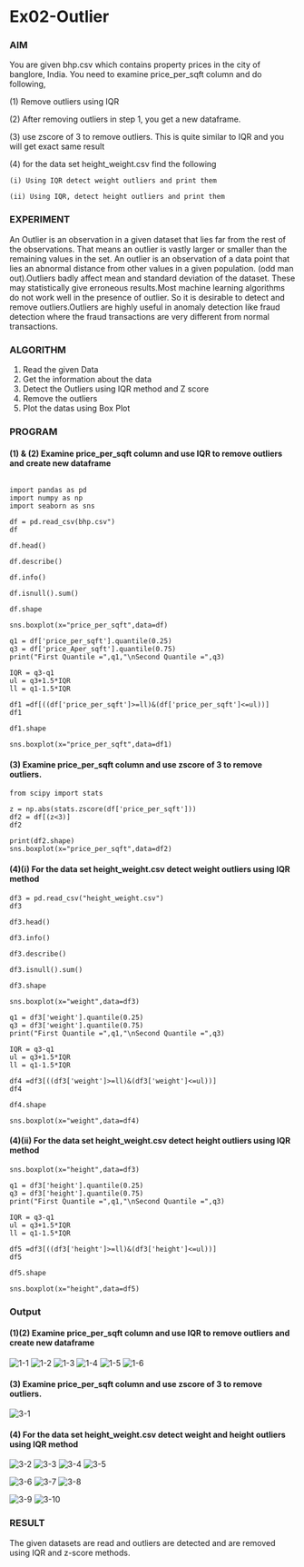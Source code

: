 # Ex02-Outlier

### AIM

You are given bhp.csv which contains property prices in the city of banglore, India. You need to examine price_per_sqft column and do following,

(1) Remove outliers using IQR 

(2) After removing outliers in step 1, you get a new dataframe.

(3) use zscore of 3 to remove outliers. This is quite similar to IQR and you will get exact same result

(4) for the data set height_weight.csv find the following

    (i) Using IQR detect weight outliers and print them

    (ii) Using IQR, detect height outliers and print them


### EXPERIMENT

An Outlier is an observation in a given dataset that lies far from the rest of the observations. That means an outlier is vastly larger or smaller than the remaining values in the set. An outlier is an observation of a data point that lies an abnormal distance from other values in a given population. (odd man out).Outliers badly affect mean and standard deviation of the dataset. These may statistically give erroneous results.Most machine learning algorithms do not work well in the presence of outlier. So it is desirable to detect and remove outliers.Outliers are highly useful in anomaly detection like fraud detection where the fraud transactions are very different from normal transactions.


### ALGORITHM

1. Read the given Data
2. Get the information about the data
3. Detect the Outliers using IQR method and Z score
4. Remove the outliers
5. Plot the datas using Box Plot

### PROGRAM 

#### (1) & (2) Examine price_per_sqft column and use IQR to remove outliers and create new dataframe

```

import pandas as pd
import numpy as np
import seaborn as sns

df = pd.read_csv(bhp.csv")
df

df.head()

df.describe()

df.info()

df.isnull().sum()

df.shape

sns.boxplot(x="price_per_sqft",data=df)

q1 = df['price_per_sqft'].quantile(0.25)
q3 = df['price_Aper_sqft'].quantile(0.75)
print("First Quantile =",q1,"\nSecond Quantile =",q3)

IQR = q3-q1
ul = q3+1.5*IQR
ll = q1-1.5*IQR

df1 =df[((df['price_per_sqft']>=ll)&(df['price_per_sqft']<=ul))]
df1

df1.shape

sns.boxplot(x="price_per_sqft",data=df1)
```

#### (3) Examine price_per_sqft column and use zscore of 3 to remove outliers.

```
from scipy import stats

z = np.abs(stats.zscore(df['price_per_sqft']))
df2 = df[(z<3)]
df2

print(df2.shape)
sns.boxplot(x="price_per_sqft",data=df2)
```

#### (4)(i) For the data set height_weight.csv detect weight outliers using IQR method

```
df3 = pd.read_csv("height_weight.csv")
df3

df3.head()

df3.info()

df3.describe()

df3.isnull().sum()

df3.shape

sns.boxplot(x="weight",data=df3)

q1 = df3['weight'].quantile(0.25)
q3 = df3['weight'].quantile(0.75)
print("First Quantile =",q1,"\nSecond Quantile =",q3)

IQR = q3-q1
ul = q3+1.5*IQR
ll = q1-1.5*IQR

df4 =df3[((df3['weight']>=ll)&(df3['weight']<=ul))]
df4

df4.shape

sns.boxplot(x="weight",data=df4)
```

#### (4)(ii) For the data set height_weight.csv detect height outliers using IQR method

```
sns.boxplot(x="height",data=df3)

q1 = df3['height'].quantile(0.25)
q3 = df3['height'].quantile(0.75)
print("First Quantile =",q1,"\nSecond Quantile =",q3)

IQR = q3-q1
ul = q3+1.5*IQR
ll = q1-1.5*IQR

df5 =df3[((df3['height']>=ll)&(df3['height']<=ul))]
df5

df5.shape

sns.boxplot(x="height",data=df5)
```
### Output 

#### (1)(2) Examine price_per_sqft column and use IQR to remove outliers and create new dataframe

![1-1](https://user-images.githubusercontent.com/93901857/190849137-271b8e19-2326-4ba2-a376-9e68d5604e8e.jpg)
![1-2](https://user-images.githubusercontent.com/93901857/190849140-1b7822a3-8a03-4b13-9928-adb5ee5f74a7.jpg)
![1-3](https://user-images.githubusercontent.com/93901857/190849142-e94c90e9-a6b1-45f6-802b-fd04ab013057.jpg)
![1-4](https://user-images.githubusercontent.com/93901857/190849143-aa5abb12-595a-4b90-bcaf-fcb3f29d4341.jpg)
![1-5](https://user-images.githubusercontent.com/93901857/190849145-b8f13265-060e-4cc7-8df1-7a6b18b03b3e.jpg)
![1-6](https://user-images.githubusercontent.com/93901857/190849147-a50c058b-154d-4f89-85f0-0962716ee70c.jpg)

#### (3) Examine price_per_sqft column and use zscore of 3 to remove outliers.

![3-1](https://user-images.githubusercontent.com/93901857/190849309-6bbddb87-4a49-4198-be2e-ed60fb1e9568.jpg)



#### (4) For the data set height_weight.csv detect weight and height outliers using IQR method



![3-2](https://user-images.githubusercontent.com/93901857/190849554-bbe3faba-b2cd-4b4c-a31d-b63b58d0d310.jpg)
![3-3](https://user-images.githubusercontent.com/93901857/190849556-293a226f-188c-45a9-999c-c4a1c136ef3c.jpg)
![3-4](https://user-images.githubusercontent.com/93901857/190849557-65e67920-cb08-48ce-ae59-25fed620f10a.jpg)
![3-5](https://user-images.githubusercontent.com/93901857/190849558-0a5a804c-c73d-4eb9-aae0-b4bdf88db05e.jpg)

![3-6](https://user-images.githubusercontent.com/93901857/190849462-729ee208-fa04-492a-9dab-2eba946bdc51.jpg)
![3-7](https://user-images.githubusercontent.com/93901857/190849463-aefc94b3-f54f-4d82-bf98-759d90d06b18.jpg)
![3-8](https://user-images.githubusercontent.com/93901857/190849464-247e60d9-81ce-481b-8bf6-23fdac3eb76e.jpg)

![3-9](https://user-images.githubusercontent.com/93901857/190849574-505bb5d1-8bfe-4c51-86a8-727fcfef9bb4.jpg)
![3-10](https://user-images.githubusercontent.com/93901857/190849576-5dcc7b18-3774-4806-8c10-7e27bc68cc4a.jpg)


### RESULT
The given datasets are read and outliers are detected and are removed using IQR and z-score methods.
